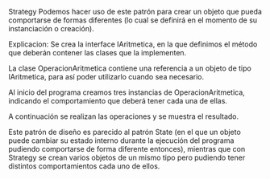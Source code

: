 Strategy
  Podemos hacer uso de este patrón para crear un objeto que pueda comportarse de formas diferentes (lo cual se definirá en el momento de su instanciación o creación).


Explicacion:
  Se crea la interface IAritmetica, en la que definimos el método que deberán contener las clases que la implementen.

  La clase OperacionAritmetica contiene una referencia a un objeto de tipo IAritmetica, para así poder utilizarlo cuando sea necesario.

  Al inicio del programa creamos tres instancias de OperacionAritmetica, indicando el comportamiento que deberá tener cada una de ellas.

  A continuación se realizan las operaciones y se muestra el resultado.


Este patrón de diseño es parecido al patrón State (en el que un objeto puede cambiar su estado interno durante la ejecución del programa pudiendo comportarse de forma diferente entonces), mientras que con Strategy se crean varios objetos de un mismo tipo pero pudiendo tener distintos comportamientos cada uno de ellos.
